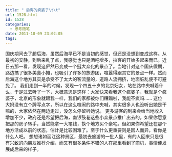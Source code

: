 ```yaml
---
title: " 后海的疯婆子\t\t"
url: 1528.html
id: 1528
categories:
  - 思考随笔
date: 2011-10-09 23:02:05
tags:
---
```


国庆期间去了趟后海，虽然后海早已不是当初的感觉，但还是没想到变成这样。从最初的安静，到后来乱了点，我感觉也只是酒吧增多，拉客的开始多起来而已。近日去那一看，发现这俨然已变成一个挺大众化的景点了。当地针对这个国庆假期，路边搞了很多美食小摊，也吸引了许多的旅游团，喧嚣得跟其它的景点一样。然而后海这个地方其实是承受不了太大的客流量的，道路人流拥挤，地面脏乱便不可避免了。 我们走到一半的时候，发现一个四五十岁的北京妇女，站在路中央喊着什么，于是过去听了一下，大概意思是这样：大家快来看我这个疯婆子，我就是个疯婆子，北京的形象就跟我一样，我们的家都被你们糟蹋啦，我能不疯吗...... 这位大妈没有立个牌写点字，所以在这么喧闹的路中央喊，其实很多人也没听出她是干嘛的，大家依然在两边走过，没怎么停留听她说。 更多游客的到来会给当地收入增加不少，政府还是希望把后海，南锣鼓巷这些小众景点推广出去的。如果你愿意把那的房子转手，当然能拿一大笔钱，换个地方买个豪宅。但如果你希望还在那个地方活成以前的状态，估计是比较困难了。至于什么更重要则是因人而异，看你是什么人吧。 想想诸如丽江这种景区，最初去旅游的一批人里，有的人回来只是很有兴致的向朋友推荐介绍，而又有很多条件不错的人在那里看到了商机，事情便发展成后来的样子。
